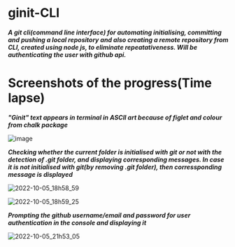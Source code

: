 # ginit-CLI

***A git cli(command line interface) for automating initialising, committing and pushing a local repository and also creating a remote repository from CLI, created using node js, to eliminate repeatativeness. Will be authenticating the user with github api.***

# Screenshots of the progress(Time lapse)

***"Ginit" text appears in terminal in ASCII art because of figlet and colour from chalk package***

![image](https://user-images.githubusercontent.com/81863474/194070231-59c3843e-5c26-41aa-8c2f-411d15b522dc.png)

***Checking whether the current folder is initialised with git or not with the detection of .git folder, and displaying corresponding messages. In case it is not initialised with git(by removing .git folder), then corressponding message is displayed***

![2022-10-05_18h58_59](https://user-images.githubusercontent.com/81863474/194081324-e00c116e-4ea5-48b3-aab9-e6a3853b4473.png)

![2022-10-05_18h59_25](https://user-images.githubusercontent.com/81863474/194081334-791bb159-e008-4572-bdbc-43ad5c8b8c3b.png)

***Prompting the github username/email and password for user authentication in the console and displaying it***

![2022-10-05_21h53_05](https://user-images.githubusercontent.com/81863474/194112027-7671056a-5f9d-4272-992d-e9c1372ccd5b.png)





